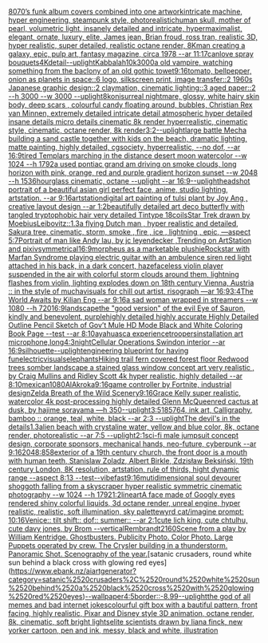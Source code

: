 [80](https://www.ebank.nz/aiartgenerator?category=80)[70’s funk album covers combined into one artwork](https://www.ebank.nz/aiartgenerator?category=70%E2%80%99s%2520funk%2520album%2520covers%2520combined%2520into%2520one%2520artwork)[intricate machine, hyper engineering, steampunk style, photorealistic](https://www.ebank.nz/aiartgenerator?category=intricate%2520machine%2C%2520hyper%2520engineering%2C%2520steampunk%2520style%2C%2520photorealistic)[human skull, mother of pearl, volumetric light, insanely detailed and intricate, hypermaximalist, elegant, ornate, luxury, elite, James jean, Brian froud, ross tran, realistic 3D, hyper realistic, super detailed, realistic octane render, 8K](https://www.ebank.nz/aiartgenerator?category=human%2520skull%2C%2520mother%2520of%2520pearl%2C%2520volumetric%2520light%2C%2520insanely%2520detailed%2520and%2520intricate%2C%2520hypermaximalist%2C%2520elegant%2C%2520ornate%2C%2520luxury%2C%2520elite%2C%2520James%2520jean%2C%2520Brian%2520froud%2C%2520ross%2520tran%2C%2520realistic%25203D%2C%2520hyper%2520realistic%2C%2520super%2520detailed%2C%2520realistic%2520octane%2520render%2C%25208K)[man creating a galaxy, epic, pulp art, fantasy magazine, circa 1978 --ar 11:17](https://www.ebank.nz/aiartgenerator?category=man%2520creating%2520a%2520galaxy%2C%2520epic%2C%2520pulp%2520art%2C%2520fantasy%2520magazine%2C%2520circa%25201978%2520--ar%252011%3A17)[canlove spray bouquets](https://www.ebank.nz/aiartgenerator?category=canlove%2520spray%2520bouquets)[4K](https://www.ebank.nz/aiartgenerator?category=4K)[detail](https://www.ebank.nz/aiartgenerator?category=detail)[--uplight](https://www.ebank.nz/aiartgenerator?category=--uplight)[Kabbalah](https://www.ebank.nz/aiartgenerator?category=Kabbalah)[10k](https://www.ebank.nz/aiartgenerator?category=10k)[3000](https://www.ebank.nz/aiartgenerator?category=3000)[a old vampire, watching something from the baclony of an old gothic towet](https://www.ebank.nz/aiartgenerator?category=a%2520old%2520vampire%2C%2520watching%2520something%2520from%2520the%2520baclony%2520of%2520an%2520old%2520gothic%2520towet)[9:16](https://www.ebank.nz/aiartgenerator?category=9%3A16)[tomato, bellpepper, onion as planets in space::6 logo, silkscreen print, image transfer::2 1960s Japanese graphic design::2 claymation, cinematic lighting::3 aged paper::2 --h 3000 --w 3000 --uplight](https://www.ebank.nz/aiartgenerator?category=tomato%2C%2520bellpepper%2C%2520onion%2520as%2520planets%2520in%2520space%3A%3A6%2520logo%2C%2520silkscreen%2520print%2C%2520image%2520transfer%3A%3A2%25201960s%2520Japanese%2520graphic%2520design%3A%3A2%2520claymation%2C%2520cinematic%2520lighting%3A%3A3%2520aged%2520paper%3A%3A2%2520--h%25203000%2520--w%25203000%2520--uplight)[8k](https://www.ebank.nz/aiartgenerator?category=8k)[oni](https://www.ebank.nz/aiartgenerator?category=oni)[surreal nightmare, glossy, white hairy skin body, deep scars , colourful candy floating around, bubbles, Christian Rex van Minnen, extremely detailed intricate detail atmospheric hyper detailed insane details micro details cinematic 8k render hyperrealistic, cinematic style, cinematic, octane render, 8k render](https://www.ebank.nz/aiartgenerator?category=surreal%2520nightmare%2C%2520glossy%2C%2520white%2520hairy%2520skin%2520body%2C%2520deep%2520scars%2520%2C%2520colourful%2520candy%2520floating%2520around%2C%2520bubbles%2C%2520Christian%2520Rex%2520van%2520Minnen%2C%2520extremely%2520detailed%2520intricate%2520detail%2520atmospheric%2520hyper%2520detailed%2520insane%2520details%2520micro%2520details%2520cinematic%25208k%2520render%2520hyperrealistic%2C%2520cinematic%2520style%2C%2520cinematic%2C%2520octane%2520render%2C%25208k%2520render)[3:2](https://www.ebank.nz/aiartgenerator?category=3%3A2)[--uplight](https://www.ebank.nz/aiartgenerator?category=--uplight)[large battle Mecha building a sand castle together with kids on the beach, dramatic lighting, matte painting, highly detailed, cgsociety, hyperrealistic, --no dof, --ar 16:9](https://www.ebank.nz/aiartgenerator?category=large%2520battle%2520Mecha%2520building%2520a%2520sand%2520castle%2520together%2520with%2520kids%2520on%2520the%2520beach%2C%2520dramatic%2520lighting%2C%2520matte%2520painting%2C%2520highly%2520detailed%2C%2520cgsociety%2C%2520hyperrealistic%2C%2520--no%2520dof%2C%2520--ar%252016%3A9)[tired Templars marching in the distance desert  moon watercolor --w 1024 --h 1792](https://www.ebank.nz/aiartgenerator?category=tired%2520Templars%2520marching%2520in%2520the%2520distance%2520desert%2520%2520moon%2520watercolor%2520--w%25201024%2520--h%25201792)[a used pontiac grand am driving on smoke clouds, long horizon with pink, orange, red and purple gradient horizon sunset --w 2048 --h 1536](https://www.ebank.nz/aiartgenerator?category=a%2520used%2520pontiac%2520grand%2520am%2520driving%2520on%2520smoke%2520clouds%2C%2520long%2520horizon%2520with%2520pink%2C%2520orange%2C%2520red%2520and%2520purple%2520gradient%2520horizon%2520sunset%2520--w%25202048%2520--h%25201536)[hourglass cinematic, octane --uplight --ar 16:9](https://www.ebank.nz/aiartgenerator?category=hourglass%2520cinematic%2C%2520octane%2520--uplight%2520--ar%252016%3A9)[--uplight](https://www.ebank.nz/aiartgenerator?category=--uplight)[headshot portrait of a beautiful asian girl perfect face, anime, studio lighting, artstation. --ar 9:16](https://www.ebank.nz/aiartgenerator?category=headshot%2520portrait%2520of%2520a%2520beautiful%2520asian%2520girl%2520perfect%2520face%2C%2520anime%2C%2520studio%2520lighting%2C%2520artstation.%2520--ar%25209%3A16)[artstation](https://www.ebank.nz/aiartgenerator?category=artstation)[digital art painting of tulsi plant by Joy Ang , creative layout design --ar 1:2](https://www.ebank.nz/aiartgenerator?category=digital%2520art%2520painting%2520of%2520tulsi%2520plant%2520by%2520Joy%2520Ang%2520%2C%2520creative%2520layout%2520design%2520--ar%25201%3A2)[beautifully detailed art deco butterfly with tangled tryptophobic hair very detailed Tintype 18](https://www.ebank.nz/aiartgenerator?category=beautifully%2520detailed%2520art%2520deco%2520butterfly%2520with%2520tangled%2520tryptophobic%2520hair%2520very%2520detailed%2520Tintype%252018)[coils](https://www.ebank.nz/aiartgenerator?category=coils)[Star Trek drawn by Moebius](https://www.ebank.nz/aiartgenerator?category=Star%2520Trek%2520drawn%2520by%2520Moebius)[Leibovitz::1.3](https://www.ebank.nz/aiartgenerator?category=Leibovitz%3A%3A1.3)[a flying Dutch man , hyper realistic and detailed, Sakura tree, cinematic, storm, smoke , fire , ice , lightning , epic, —aspect 5:7](https://www.ebank.nz/aiartgenerator?category=a%2520flying%2520Dutch%2520man%2520%2C%2520hyper%2520realistic%2520and%2520detailed%2C%2520Sakura%2520tree%2C%2520cinematic%2C%2520storm%2C%2520smoke%2520%2C%2520fire%2520%2C%2520ice%2520%2C%2520lightning%2520%2C%2520epic%2C%2520%E2%80%94aspect%25205%3A7)[Portrait of man like Andy lau, by jc leyendecker ,Trending on ArtStation and pixiv](https://www.ebank.nz/aiartgenerator?category=Portrait%2520of%2520man%2520like%2520Andy%2520lau%2C%2520by%2520jc%2520leyendecker%2520%2CTrending%2520on%2520ArtStation%2520and%2520pixiv)[symmetrical](https://www.ebank.nz/aiartgenerator?category=symmetrical)[16:9](https://www.ebank.nz/aiartgenerator?category=16%3A9)[morpheus as a marketable plushie](https://www.ebank.nz/aiartgenerator?category=morpheus%2520as%2520a%2520marketable%2520plushie)[Rockstar with Marfan Syndrome playing electric guitar with an ambulence siren red light attached in his back, in a dark concert, haze](https://www.ebank.nz/aiartgenerator?category=Rockstar%2520with%2520Marfan%2520Syndrome%2520playing%2520electric%2520guitar%2520with%2520an%2520ambulence%2520siren%2520red%2520light%2520attached%2520in%2520his%2520back%2C%2520in%2520a%2520dark%2520concert%2C%2520haze)[faceless violin player suspended in the air with colorful storm clouds around them, lightning flashes from violin, lighting explodes down on 18th century Vienna, Austria :: in the style of mucha](https://www.ebank.nz/aiartgenerator?category=faceless%2520violin%2520player%2520suspended%2520in%2520the%2520air%2520with%2520colorful%2520storm%2520clouds%2520around%2520them%2C%2520lightning%2520flashes%2520from%2520violin%2C%2520lighting%2520explodes%2520down%2520on%252018th%2520century%2520Vienna%2C%2520Austria%2520%3A%3A%2520in%2520the%2520style%2520of%2520mucha)[visuals for chill out artist, risograph —ar 16:9](https://www.ebank.nz/aiartgenerator?category=visuals%2520for%2520chill%2520out%2520artist%2C%2520risograph%2520%E2%80%94ar%252016%3A9)[3:4](https://www.ebank.nz/aiartgenerator?category=3%3A4)[The World Awaits by Kilian Eng --ar 9:16](https://www.ebank.nz/aiartgenerator?category=The%2520World%2520Awaits%2520by%2520Kilian%2520Eng%2520--ar%25209%3A16)[a sad woman wrapped in streamers --w 1080 --h 720](https://www.ebank.nz/aiartgenerator?category=a%2520sad%2520woman%2520wrapped%2520in%2520streamers%2520--w%25201080%2520--h%2520720)[16:9](https://www.ebank.nz/aiartgenerator?category=16%3A9)[landscape](https://www.ebank.nz/aiartgenerator?category=landscape)[the "good version" of the evil Eye of Sauron, kindly and benevolent, purple](https://www.ebank.nz/aiartgenerator?category=the%2520%22good%2520version%22%2520of%2520the%2520evil%2520Eye%2520of%2520Sauron%2C%2520kindly%2520and%2520benevolent%2C%2520purple)[highly detailed highly accurate Highly Detailed Outline Pencil Sketch of Gov’t Mule HD Mode Black and White Coloring Book Page  --test --ar 8:10](https://www.ebank.nz/aiartgenerator?category=highly%2520detailed%2520highly%2520accurate%2520Highly%2520Detailed%2520Outline%2520Pencil%2520Sketch%2520of%2520Gov%E2%80%99t%2520Mule%2520HD%2520Mode%2520Black%2520and%2520White%2520Coloring%2520Book%2520Page%2520%2520--test%2520--ar%25208%3A10)[ayahuasca experience](https://www.ebank.nz/aiartgenerator?category=ayahuasca%2520experience)[troopers](https://www.ebank.nz/aiartgenerator?category=troopers)[installation art microphone,long](https://www.ebank.nz/aiartgenerator?category=installation%2520art%2520microphone%2Clong)[4:3](https://www.ebank.nz/aiartgenerator?category=4%3A3)[night](https://www.ebank.nz/aiartgenerator?category=night)[Cellular Operations Swindon interior --ar 16:9](https://www.ebank.nz/aiartgenerator?category=Cellular%2520Operations%2520Swindon%2520interior%2520--ar%252016%3A9)[silhouette](https://www.ebank.nz/aiartgenerator?category=silhouette)[--uplight](https://www.ebank.nz/aiartgenerator?category=--uplight)[engineering blueprint for having fun](https://www.ebank.nz/aiartgenerator?category=engineering%2520blueprint%2520for%2520having%2520fun)[electric](https://www.ebank.nz/aiartgenerator?category=electric)[visuals](https://www.ebank.nz/aiartgenerator?category=visuals)[elephants](https://www.ebank.nz/aiartgenerator?category=elephants)[Hiking trail fern covered forest floor Redwood trees somber landscape a stained glass window  concept art very realistic , by Craig Mullins and Ridley Scott 4k hyper realistic, highly detailed --ar 8:10](https://www.ebank.nz/aiartgenerator?category=Hiking%2520trail%2520fern%2520covered%2520forest%2520floor%2520Redwood%2520trees%2520somber%2520landscape%2520a%2520stained%2520glass%2520window%2520%2520concept%2520art%2520very%2520realistic%2520%2C%2520by%2520Craig%2520Mullins%2520and%2520Ridley%2520Scott%25204k%2520hyper%2520realistic%2C%2520highly%2520detailed%2520--ar%25208%3A10)[mexican](https://www.ebank.nz/aiartgenerator?category=mexican)[1080](https://www.ebank.nz/aiartgenerator?category=1080)[AlAkroka](https://www.ebank.nz/aiartgenerator?category=AlAkroka)[9:16](https://www.ebank.nz/aiartgenerator?category=9%3A16)[game controller by Fortnite, industrial design](https://www.ebank.nz/aiartgenerator?category=game%2520controller%2520by%2520Fortnite%2C%2520industrial%2520design)[Zelda Breath of the Wild Scenery](https://www.ebank.nz/aiartgenerator?category=Zelda%2520Breath%2520of%2520the%2520Wild%2520Scenery)[9:16](https://www.ebank.nz/aiartgenerator?category=9%3A16)[Grace Kelly super realistic, watercolor 4k post-processing highly detailed Glenn McQueen](https://www.ebank.nz/aiartgenerator?category=Grace%2520Kelly%2520super%2520realistic%2C%2520watercolor%25204k%2520post-processing%2520highly%2520detailed%2520Glenn%2520McQueen)[red cactus at dusk, by hajime sorayama —h 350](https://www.ebank.nz/aiartgenerator?category=red%2520cactus%2520at%2520dusk%2C%2520by%2520hajime%2520sorayama%2520%E2%80%94h%2520350)[--uplight](https://www.ebank.nz/aiartgenerator?category=--uplight)[3:5](https://www.ebank.nz/aiartgenerator?category=3%3A5)[185764, ink art, Calligraphy, bamboo :: orange, teal, white, black --ar 2:3 --uplight](https://www.ebank.nz/aiartgenerator?category=185764%2C%2520ink%2520art%2C%2520Calligraphy%2C%2520bamboo%2520%3A%3A%2520orange%2C%2520teal%2C%2520white%2C%2520black%2520--ar%25202%3A3%2520--uplight)[The devil's in the details](https://www.ebank.nz/aiartgenerator?category=The%2520devil%27s%2520in%2520the%2520details)[1.3](https://www.ebank.nz/aiartgenerator?category=1.3)[alien beach with crystaline water, yellow and blue color, 8k, octane render, photorealistic --ar 7:5 --uplight](https://www.ebank.nz/aiartgenerator?category=alien%2520beach%2520with%2520crystaline%2520water%2C%2520yellow%2520and%2520blue%2520color%2C%25208k%2C%2520octane%2520render%2C%2520photorealistic%2520--ar%25207%3A5%2520--uplight)[2:1](https://www.ebank.nz/aiartgenerator?category=2%3A1)[sci-fi male jumpsuit concept design, corporate sponsors, mechanical hands, neo-future, cyberpunk --ar 9:16](https://www.ebank.nz/aiartgenerator?category=sci-fi%2520male%2520jumpsuit%2520concept%2520design%2C%2520corporate%2520sponsors%2C%2520mechanical%2520hands%2C%2520neo-future%2C%2520cyberpunk%2520--ar%25209%3A16)[2048:858](https://www.ebank.nz/aiartgenerator?category=2048%3A858)[exterior of a 19th century church, the front door is a mouth with human teeth, Stanislaw Zoladz, Albert Birkle, Zdzisław Beksiński, 19th century London, 8K resolution, artstation, rule of thirds, hight dynamic range --aspect 8:13 --test](https://www.ebank.nz/aiartgenerator?category=exterior%2520of%2520a%252019th%2520century%2520church%2C%2520the%2520front%2520door%2520is%2520a%2520mouth%2520with%2520human%2520teeth%2C%2520Stanislaw%2520Zoladz%2C%2520Albert%2520Birkle%2C%2520Zdzis%C5%82aw%2520Beksi%C5%84ski%2C%252019th%2520century%2520London%2C%25208K%2520resolution%2C%2520artstation%2C%2520rule%2520of%2520thirds%2C%2520hight%2520dynamic%2520range%2520--aspect%25208%3A13%2520--test)[--vibefast](https://www.ebank.nz/aiartgenerator?category=--vibefast)[9:16](https://www.ebank.nz/aiartgenerator?category=9%3A16)[mutidimensional soul devourer shoggoth falling from a skyscraper hyper realistic symmetric cinematic photography --w 1024 --h 1792](https://www.ebank.nz/aiartgenerator?category=mutidimensional%2520soul%2520devourer%2520shoggoth%2520falling%2520from%2520a%2520skyscraper%2520hyper%2520realistic%2520symmetric%2520cinematic%2520photography%2520--w%25201024%2520--h%25201792)[1:2](https://www.ebank.nz/aiartgenerator?category=1%3A2)[lineart](https://www.ebank.nz/aiartgenerator?category=lineart)[A face made of Googly eyes rendered shiny colorful liquids, 3d octane render, unreal engine, hyper realistic, realistic, soft illumination, sky palette](https://www.ebank.nz/aiartgenerator?category=A%2520face%2520made%2520of%2520Googly%2520eyes%2520rendered%2520shiny%2520colorful%2520liquids%2C%25203d%2520octane%2520render%2C%2520unreal%2520engine%2C%2520hyper%2520realistic%2C%2520realistic%2C%2520soft%2520illumination%2C%2520sky%2520palette)[wyrd cat](https://www.ebank.nz/aiartgenerator?category=wyrd%2520cat)[/imagine prompt: 10:16](https://www.ebank.nz/aiartgenerator?category=/imagine%2520prompt%3A%252010%3A16)[Venice:: tilt shift:: dof:: summer:: --ar 2:1](https://www.ebank.nz/aiartgenerator?category=Venice%3A%3A%2520tilt%2520shift%3A%3A%2520dof%3A%3A%2520summer%3A%3A%2520--ar%25202%3A1)[cute lich king, cute chtulhu, cute davy jones, by Brom --vertical](https://www.ebank.nz/aiartgenerator?category=cute%2520lich%2520king%2C%2520cute%2520chtulhu%2C%2520cute%2520davy%2520jones%2C%2520by%2520Brom%2520--vertical)[Rembrandt](https://www.ebank.nz/aiartgenerator?category=Rembrandt)[2160](https://www.ebank.nz/aiartgenerator?category=2160)[Scene from a play by William Kentridge.  Ghostbusters.  Publicity Photo. Color Photo.  Large Puppets operated by crew. The Crysler building in a thunderstorm. Panoramic Shot. Scenography of the year.](https://www.ebank.nz/aiartgenerator?category=Scene%2520from%2520a%2520play%2520by%2520William%2520Kentridge.%2520%2520Ghostbusters.%2520%2520Publicity%2520Photo.%2520Color%2520Photo.%2520%2520Large%2520Puppets%2520operated%2520by%2520crew.%2520The%2520Crysler%2520building%2520in%2520a%2520thunderstorm.%2520Panoramic%2520Shot.%2520Scenography%2520of%2520the%2520year.)[satanic crusaders, round white sun behind a black cross with glowing red eyes](https://www.ebank.nz/aiartgenerator?category=satanic%2520crusaders%2C%2520round%2520white%2520sun%2520behind%2520a%2520black%2520cross%2520with%2520glowing%2520red%2520eyes)[--wallpaper](https://www.ebank.nz/aiartgenerator?category=--wallpaper)[4:5](https://www.ebank.nz/aiartgenerator?category=4%3A5)[border::-8.99](https://www.ebank.nz/aiartgenerator?category=border%3A%3A-8.99)[--uplight](https://www.ebank.nz/aiartgenerator?category=--uplight)[the god of all memes and bad internet jokes](https://www.ebank.nz/aiartgenerator?category=the%2520god%2520of%2520all%2520memes%2520and%2520bad%2520internet%2520jokes)[colourful gift box with a bautiful pattern, front facing, highly realistic, Pixar and Disney style 3D animation, octane render, 8k, cinematic, soft bright lights](https://www.ebank.nz/aiartgenerator?category=colourful%2520gift%2520box%2520with%2520a%2520bautiful%2520pattern%2C%2520front%2520facing%2C%2520highly%2520realistic%2C%2520Pixar%2520and%2520Disney%2520style%25203D%2520animation%2C%2520octane%2520render%2C%25208k%2C%2520cinematic%2C%2520soft%2520bright%2520lights)[elite scientists drawn by liana finck, new yorker cartoon, pen and ink, messy, black and white, illustration](https://www.ebank.nz/aiartgenerator?category=elite%2520scientists%2520drawn%2520by%2520liana%2520finck%2C%2520new%2520yorker%2520cartoon%2C%2520pen%2520and%2520ink%2C%2520messy%2C%2520black%2520and%2520white%2C%2520illustration)